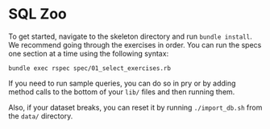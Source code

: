 # SQL Zoo
To get started, navigate to the skeleton directory and run `bundle install`.
We recommend going through the exercises in order. You can run the specs one
section at a time using the following syntax:

```
bundle exec rspec spec/01_select_exercises.rb
```

If you need to run sample queries, you can do so in pry or by adding method
calls to the bottom of your `lib/` files and then running them.

Also, if your dataset breaks, you can reset it by running `./import_db.sh`
from the `data/` directory.
